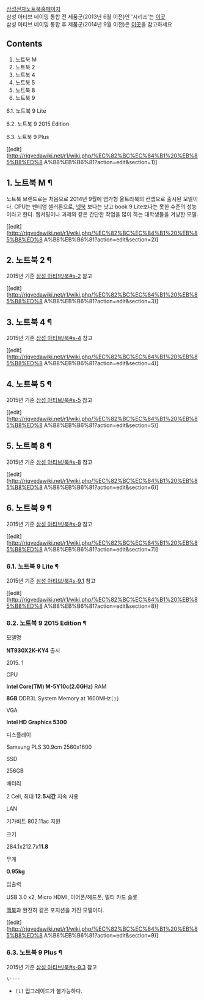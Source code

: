 [삼성전자노트북홈페이지](http://www.samsung.com/sec/consumer/it/notebook/)  
삼성 아티브 네이밍 통합 전 제품군(2013년 6월 이전)인 '시리즈'는 [이곳](%EC%84%BC%EC%8A%A4.md)  
삼성 아티브 네이밍 통합 후 제품군(2014년 9월 이전)은
[이곳](%EC%82%BC%EC%84%B1%20%EC%95%84%ED%8B%B0%EB%B8%8C/%EB%B6%81.md)을 참고하세요

## Contents

    

1. 노트북 M 
2. 노트북 2 
3. 노트북 4 
4. 노트북 5 
5. 노트북 8 
6. 노트북 9 
    

6.1. 노트북 9 Lite

6.2. 노트북 9 2015 Edition

6.3. 노트북 9 Plus

[[edit](http://rigvedawiki.net/r1/wiki.php/%EC%82%BC%EC%84%B1%20%EB%85%B8%ED%8
A%B8%EB%B6%81?action=edit&section=1)]

## 1. 노트북 M ¶

노트북 브랜드로는 처음으로 2014년 9월에 염가형 울트라북의 컨셉으로 출시된 모델이다. CPU는 펜티엄 셀러론으로,
[넷북](%EB%84%B7%EB%B6%81.md) 보다는 낫고 book 9 Lite보다는 못한 수준의 성능이라고 한다. 웹서핑이나
과제와 같은 간단한 작업을 많이 하는 대학생들을 겨냥한 모델.

  

[[edit](http://rigvedawiki.net/r1/wiki.php/%EC%82%BC%EC%84%B1%20%EB%85%B8%ED%8
A%B8%EB%B6%81?action=edit&section=2)]

## 2. 노트북 2 ¶

2015년 기준 [삼성 아티브/북#s-2](%EC%82%BC%EC%84%B1%20%EC%95%84%ED%8B%B0%EB%B8%8C/%EB%B6%81#s-2.md) 참고

[[edit](http://rigvedawiki.net/r1/wiki.php/%EC%82%BC%EC%84%B1%20%EB%85%B8%ED%8
A%B8%EB%B6%81?action=edit&section=3)]

## 3. 노트북 4 ¶

2015년 기준 [삼성 아티브/북#s-4](%EC%82%BC%EC%84%B1%20%EC%95%84%ED%8B%B0%EB%B8%8C/%EB%B6%81#s-4.md) 참고

[[edit](http://rigvedawiki.net/r1/wiki.php/%EC%82%BC%EC%84%B1%20%EB%85%B8%ED%8
A%B8%EB%B6%81?action=edit&section=4)]

## 4. 노트북 5 ¶

2015년 기준 [삼성 아티브/북#s-5](%EC%82%BC%EC%84%B1%20%EC%95%84%ED%8B%B0%EB%B8%8C/%EB%B6%81#s-5.md) 참고

[[edit](http://rigvedawiki.net/r1/wiki.php/%EC%82%BC%EC%84%B1%20%EB%85%B8%ED%8
A%B8%EB%B6%81?action=edit&section=5)]

## 5. 노트북 8 ¶

2015년 기준 [삼성 아티브/북#s-8](%EC%82%BC%EC%84%B1%20%EC%95%84%ED%8B%B0%EB%B8%8C/%EB%B6%81#s-8.md) 참고

[[edit](http://rigvedawiki.net/r1/wiki.php/%EC%82%BC%EC%84%B1%20%EB%85%B8%ED%8
A%B8%EB%B6%81?action=edit&section=6)]

## 6. 노트북 9 ¶

2015년 기준 [삼성 아티브/북#s-9](%EC%82%BC%EC%84%B1%20%EC%95%84%ED%8B%B0%EB%B8%8C/%EB%B6%81#s-9.md) 참고

[[edit](http://rigvedawiki.net/r1/wiki.php/%EC%82%BC%EC%84%B1%20%EB%85%B8%ED%8
A%B8%EB%B6%81?action=edit&section=7)]

### 6.1. 노트북 9 Lite ¶

2015년 기준 [삼성 아티브/북#s-9.1](%EC%82%BC%EC%84%B1%20%EC%95%84%ED%8B%B0%EB%B8%8C/%EB%B6%81#s-9.1.md) 참고

[[edit](http://rigvedawiki.net/r1/wiki.php/%EC%82%BC%EC%84%B1%20%EB%85%B8%ED%8
A%B8%EB%B6%81?action=edit&section=8)]

### 6.2. 노트북 9 2015 Edition ¶

모델명

**NT930X2K-KY4**
출시

2015\. 1

CPU

**Intel Core(TM) M-5Y10c(2.0GHz)**
RAM

**8GB** DDR3L System Memory at 1600MHz`[1]`

VGA

**Intel HD Graphics 5300**

디스플레이

Samsung PLS 30.9cm 2560x1600

SSD

256GB

배터리

2 Cell, 최대 **12.5시간** 지속 사용

LAN

기가비트 802.11ac 지원

크기

284.1x212.7x**11.8**

무게

**0.95kg**

입출력

USB 3.0 x2, Micro HDMI, 이어폰/헤드폰, 멀티 카드 슬롯

  
[맥북](%EB%A7%A5%EB%B6%81#s-3.md)과 완전히 같은 포지션을 가진 모델이다.

[[edit](http://rigvedawiki.net/r1/wiki.php/%EC%82%BC%EC%84%B1%20%EB%85%B8%ED%8
A%B8%EB%B6%81?action=edit&section=9)]

### 6.3. 노트북 9 Plus ¶

2015년 기준 [삼성 아티브/북#s-9.3](%EC%82%BC%EC%84%B1%20%EC%95%84%ED%8B%B0%EB%B8%8C/%EB%B6%81#s-9.3.md) 참고

`\----`

  * `[1]` 업그레이드가 불가능하다.


